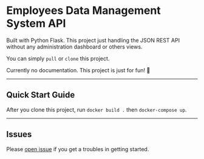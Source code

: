 # Employees Data Management System API  
Built with Python Flask. This project just handling the JSON REST API without any administration dashboard or others views.  
  
You can simply `pull` or `clone` this project.  
  
Currently no documentation. This project is just for fun! 🤣  
  
***

## Quick Start Guide  
After you clone this project, run `docker build .` then `docker-compose up`.  
  
***

## Issues
Please [open issue](https://github.com/zapragartiast/employe-dms/issues/new) if you get a troubles in getting started.